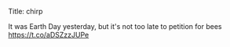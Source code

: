 Title: chirp

It was Earth Day yesterday, but it's not too late to petition for bees <a href="https://t.co/aDSZzzJUPe">https://t.co/aDSZzzJUPe</a>
